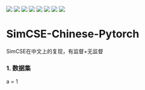 ![](https://img.shields.io/badge/license-MIT-blue.svg) 
![](https://img.shields.io/badge/Python-3.6.12-blue.svg)
![](https://img.shields.io/badge/torch-1.7.0-brightgreen.svg)
![](https://img.shields.io/badge/transformers-4.4.1-brightgreen.svg)
![](https://img.shields.io/badge/scikit-learn-0.24.0-brightgreen.svg)
![](https://img.shields.io/badge/tqdm-4.49.0-brightgreen.svg)
![](https://img.shields.io/badge/loguru-0.5.3-brightgreen.svg)
![](https://img.shields.io/badge/jsonlines-2.0.0-brightgreen.svg)



# SimCSE-Chinese-Pytorch
SimCSE在中文上的复现，有监督+无监督



### 1. 数据集








a = 1







